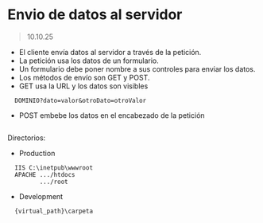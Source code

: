 # Envio de datos al servidor

> 10.10.25

- El cliente envía datos al servidor a través de la petición.
- La petición usa los datos de un formulario.
- Un formulario debe poner nombre a sus controles para enviar los datos.
- Los métodos de envío son GET y POST.
- GET usa la URL y los datos son visibles

```
  DOMINIO?dato=valor&otroDato=otroValor
```

- POST embebe los datos en el encabezado de la petición

```

```

Directorios:

- Production

```
  IIS C:\inetpub\wwwroot
  APACHE .../htdocs
         .../root
```

- Development

```
  {virtual_path}\carpeta
```
